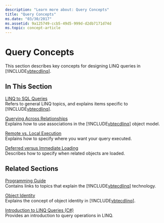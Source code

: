 ```yaml
---
description: "Learn more about: Query Concepts"
title: "Query Concepts"
ms.date: "03/30/2017"
ms.assetid: 9a125749-ccb5-49d5-999d-d2db7171d74d
ms.topic: concept-article
---
```

# Query Concepts

This section describes key concepts for designing LINQ queries in [!INCLUDE[vbtecdlinq](../../../../../../includes/vbtecdlinq-md.md)].  
  
## In This Section  

 [LINQ to SQL Queries](linq-to-sql-queries.md)  
 Refers to general LINQ topics, and explains items specific to [!INCLUDE[vbtecdlinq](../../../../../../includes/vbtecdlinq-md.md)].  
  
 [Querying Across Relationships](querying-across-relationships.md)  
 Explains how to use associations in the [!INCLUDE[vbtecdlinq](../../../../../../includes/vbtecdlinq-md.md)] object model.  
  
 [Remote vs. Local Execution](remote-vs-local-execution.md)  
 Explains how to specify where you want your query executed.  
  
 [Deferred versus Immediate Loading](deferred-versus-immediate-loading.md)  
 Describes how to specify when related objects are loaded.  
  
## Related Sections  

 [Programming Guide](programming-guide.md)  
 Contains links to topics that explain the [!INCLUDE[vbtecdlinq](../../../../../../includes/vbtecdlinq-md.md)] technology.  
  
 [Object Identity](object-identity.md)  
 Explains the concept of object identity in [!INCLUDE[vbtecdlinq](../../../../../../includes/vbtecdlinq-md.md)].  
  
 [Introduction to LINQ Queries (C#)](../../../../../csharp/linq/get-started/introduction-to-linq-queries.md)  
 Provides an introduction to query operations in LINQ.
